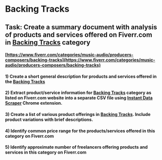 # Backing Tracks
## Task: Create a summary document with analysis of products and services offered on Fiverr.com in [Backing Tracks](https://www.fiverr.com/categories/music-audio/producers-composers/backing-tracks) category
#### [https://www.fiverr.com/categories/music-audio/producers-composers/backing-tracks](https://www.fiverr.com/categories/music-audio/producers-composers/backing-tracks)
#### 1) Create a short general description for products and services offered in the [Backing Tracks](https://www.fiverr.com/categories/music-audio/producers-composers/backing-tracks)
#### 2) Extract product/service information for [Backing Tracks](https://www.fiverr.com/categories/music-audio/producers-composers/backing-tracks) category as listed on Fiverr.com website into a separate CSV file using [Instant Data Scraper](https://chrome.google.com/webstore/detail/instant-data-scraper/ofaokhiedipichpaobibbnahnkdoiiah) Chrome extension.
#### 3) Create a list of various product offerings in [Backing Tracks](https://www.fiverr.com/categories/music-audio/producers-composers/backing-tracks). Include product variations with brief descriptions.
#### 4) Identify common price range for the products/services offered in this category on Fiverr.com
#### 5) Identify approximate number of freelancers offering products and services in this category on Fiverr.com
